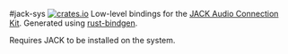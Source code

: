 #jack-sys [![crates.io](https://img.shields.io/crates/v/jack-sys.svg)](https://crates.io/crates/jack-sys)
Low-level bindings for the [JACK Audio Connection Kit](http://jackaudio.org/). Generated using [rust-bindgen](https://github.com/crabtw/rust-bindgen).

Requires JACK to be installed on the system.